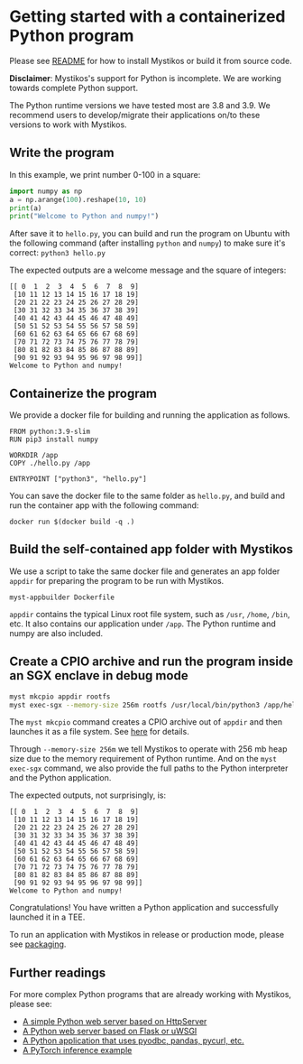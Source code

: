 # Getting started with a containerized Python program

Please see [README](../README.md) for how to install Mystikos or build
it from source code.

**Disclaimer**: Mystikos's support for Python is incomplete.
We are working towards complete Python support.

The Python runtime versions we have tested most are 3.8 and 3.9. We recommend
users to develop/migrate their applications on/to these versions to work
with Mystikos.

## Write the program

In this example, we print number 0-100 in a square:

```python
import numpy as np
a = np.arange(100).reshape(10, 10)
print(a)
print("Welcome to Python and numpy!")
```

After save it to `hello.py`, you can build and run the program on Ubuntu
with the following command (after installing `python` and `numpy`) to make
sure it's correct: `python3 hello.py`

The expected outputs are a welcome message and the square of integers:

```
[[ 0  1  2  3  4  5  6  7  8  9]
 [10 11 12 13 14 15 16 17 18 19]
 [20 21 22 23 24 25 26 27 28 29]
 [30 31 32 33 34 35 36 37 38 39]
 [40 41 42 43 44 45 46 47 48 49]
 [50 51 52 53 54 55 56 57 58 59]
 [60 61 62 63 64 65 66 67 68 69]
 [70 71 72 73 74 75 76 77 78 79]
 [80 81 82 83 84 85 86 87 88 89]
 [90 91 92 93 94 95 96 97 98 99]]
Welcome to Python and numpy!
```

## Containerize the program

We provide a docker file for building and running the application as follows.

```docker
FROM python:3.9-slim
RUN pip3 install numpy

WORKDIR /app
COPY ./hello.py /app

ENTRYPOINT ["python3", "hello.py"]
```

You can save the docker file to the same folder as `hello.py`, and build
and run the container app with the following command:

`docker run $(docker build -q .)`

## Build the self-contained app folder with Mystikos

We use a script to take the same docker file and generates an
app folder `appdir` for preparing the program to be run with Mystikos.

```
myst-appbuilder Dockerfile
```
`appdir` contains the typical Linux root file system, such as `/usr`,
`/home`, `/bin`, etc. It also contains our application under `/app`.
The Python runtime and numpy are also included.

## Create a CPIO archive and run the program inside an SGX enclave in debug mode

```bash
myst mkcpio appdir rootfs
myst exec-sgx --memory-size 256m rootfs /usr/local/bin/python3 /app/hello.py
```

The `myst mkcpio` command creates a CPIO archive out of `appdir` and then launches
it as a file system. See [here](./user-getting-started-c.md#create-a-cpio-archive)
for details.

Through `--memory-size 256m` we tell Mystikos to operate with 256 mb heap size due
to the memory requirement of Python runtime. And on the `myst exec-sgx` command,
we also provide the full paths to the Python interpreter and the Python
application.

The expected outputs, not surprisingly, is:
```
[[ 0  1  2  3  4  5  6  7  8  9]
 [10 11 12 13 14 15 16 17 18 19]
 [20 21 22 23 24 25 26 27 28 29]
 [30 31 32 33 34 35 36 37 38 39]
 [40 41 42 43 44 45 46 47 48 49]
 [50 51 52 53 54 55 56 57 58 59]
 [60 61 62 63 64 65 66 67 68 69]
 [70 71 72 73 74 75 76 77 78 79]
 [80 81 82 83 84 85 86 87 88 89]
 [90 91 92 93 94 95 96 97 98 99]]
Welcome to Python and numpy!
```

Congratulations! You have written a Python application and
successfully launched it in a TEE.

To run an application with Mystikos in release or production mode, please see
[packaging](./sign-package.md).

## Further readings

For more complex Python programs that are already working with Mystikos, please see:

* [A simple Python web server based on HttpServer](https://github.com/deislabs/mystikos/tree/main/solutions/python_webserver)
* [A Python web server based on Flask or uWSGI](https://github.com/deislabs/mystikos/tree/main/solutions/python_web_frameworks)
* [A Python application that uses pyodbc, pandas, pycurl, etc.](https://github.com/deislabs/mystikos/tree/main/solutions/python_app)
* [A PyTorch inference example](https://github.com/deislabs/mystikos/tree/main/samples/pytorch)
